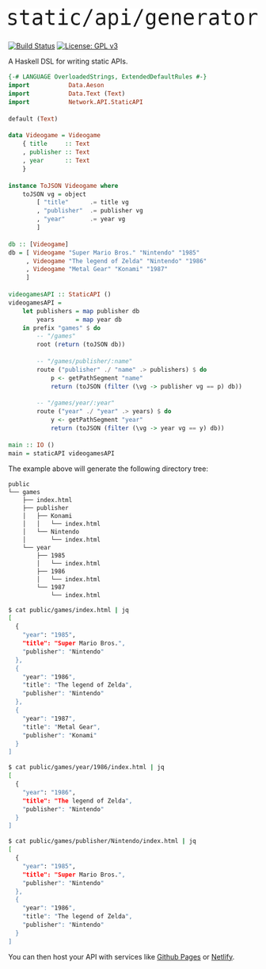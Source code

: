 <h1 align="center">
  <img alt="static-api-generator" src=".github/logo.jpg">
</h1>

[![Build Status](https://travis-ci.org/jgalat/static-api-generator.svg?branch=master)](https://travis-ci.org/jgalat/static-api-generator)
[![License: GPL v3](https://img.shields.io/badge/License-GPL%20v3-blue.svg)](https://www.gnu.org/licenses/gpl-3.0)

A Haskell DSL for writing static APIs.

```haskell
{-# LANGUAGE OverloadedStrings, ExtendedDefaultRules #-}
import           Data.Aeson
import           Data.Text (Text)
import           Network.API.StaticAPI

default (Text)

data Videogame = Videogame
    { title     :: Text
    , publisher :: Text
    , year      :: Text
    }

instance ToJSON Videogame where
    toJSON vg = object
        [ "title"      .= title vg
        , "publisher"  .= publisher vg
        , "year"       .= year vg
        ]

db :: [Videogame]
db = [ Videogame "Super Mario Bros." "Nintendo" "1985"
     , Videogame "The legend of Zelda" "Nintendo" "1986"
     , Videogame "Metal Gear" "Konami" "1987"
     ]

videogamesAPI :: StaticAPI ()
videogamesAPI =
    let publishers = map publisher db
        years      = map year db
    in prefix "games" $ do
        -- "/games"
        root (return (toJSON db))

        -- "/games/publisher/:name"
        route ("publisher" ./ "name" .> publishers) $ do
            p <- getPathSegment "name"
            return (toJSON (filter (\vg -> publisher vg == p) db))

        -- "/games/year/:year"
        route ("year" ./ "year" .> years) $ do
            y <- getPathSegment "year"
            return (toJSON (filter (\vg -> year vg == y) db))

main :: IO ()
main = staticAPI videogamesAPI
```

The example above will generate the following directory tree:

```
public
└── games
    ├── index.html
    ├── publisher
    │   ├── Konami
    │   │   └── index.html
    │   └── Nintendo
    │       └── index.html
    └── year
        ├── 1985
        │   └── index.html
        ├── 1986
        │   └── index.html
        └── 1987
            └── index.html
```

```bash
$ cat public/games/index.html | jq
[
  {
    "year": "1985",
    "title": "Super Mario Bros.",
    "publisher": "Nintendo"
  },
  {
    "year": "1986",
    "title": "The legend of Zelda",
    "publisher": "Nintendo"
  },
  {
    "year": "1987",
    "title": "Metal Gear",
    "publisher": "Konami"
  }
]
```

```bash
$ cat public/games/year/1986/index.html | jq
[
  {
    "year": "1986",
    "title": "The legend of Zelda",
    "publisher": "Nintendo"
  }
]
```

```bash
$ cat public/games/publisher/Nintendo/index.html | jq
[
  {
    "year": "1985",
    "title": "Super Mario Bros.",
    "publisher": "Nintendo"
  },
  {
    "year": "1986",
    "title": "The legend of Zelda",
    "publisher": "Nintendo"
  }
]
```

You can then host your API with services like [Github Pages](https://pages.github.com/) or [Netlify](https://www.netlify.com/).
